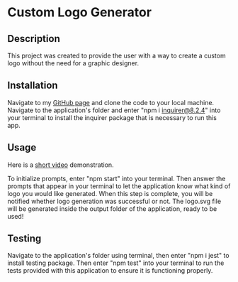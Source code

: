 # Custom Logo Generator

## Description

This project was created to provide the user with a way to create a custom logo without the need for a graphic designer.

## Installation

Navigate to my [GitHub page](https://github.com/jnc444xd/custom-logo-generator) and clone the code to your local machine. Navigate to the application's folder and enter "npm i inquirer@8.2.4" into your terminal to install the inquirer package that is necessary to run this app.

## Usage

Here is a [short video](https://watch.screencastify.com/v/nbN9IEVLsfQb8ylp2qRB) demonstration.

To initialize prompts, enter "npm start" into your terminal. Then answer the prompts that appear in your terminal to let the application know what kind of logo you would like generated. When this step is complete, you will be notified whether logo generation was successful or not. The logo.svg file will be generated inside the output folder of the application, ready to be used!

## Testing

Navigate to the application's folder using terminal, then enter "npm i jest" to install testing package. Then enter "npm test" into your terminal to run the tests provided with this application to ensure it is functioning properly.
